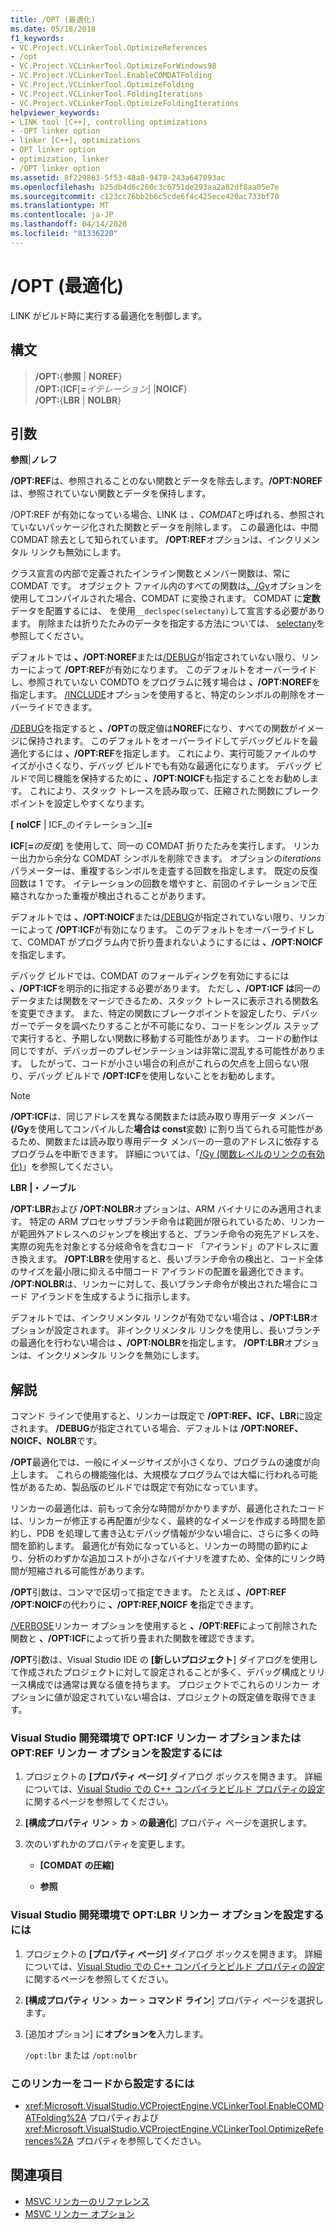 ```yaml
---
title: /OPT (最適化)
ms.date: 05/18/2018
f1_keywords:
- VC.Project.VCLinkerTool.OptimizeReferences
- /opt
- VC.Project.VCLinkerTool.OptimizeForWindows98
- VC.Project.VCLinkerTool.EnableCOMDATFolding
- VC.Project.VCLinkerTool.OptimizeFolding
- VC.Project.VCLinkerTool.FoldingIterations
- VC.Project.VCLinkerTool.OptimizeFoldingIterations
helpviewer_keywords:
- LINK tool [C++], controlling optimizations
- -OPT linker option
- linker [C++], optimizations
- OPT linker option
- optimization, linker
- /OPT linker option
ms.assetid: 8f229863-5f53-48a8-9478-243a647093ac
ms.openlocfilehash: b25db4d6c260c3c6751de293aa2a82df8aa05e7e
ms.sourcegitcommit: c123cc76bb2b6c5cde6f4c425ece420ac733bf70
ms.translationtype: MT
ms.contentlocale: ja-JP
ms.lasthandoff: 04/14/2020
ms.locfileid: "81336220"
---
```

# <a name="opt-optimizations"></a>/OPT (最適化)

LINK がビルド時に実行する最適化を制御します。

## <a name="syntax"></a>構文

> **/OPT:**{**参照** | **NOREF**}<br/>
> **/OPT:**{**ICF**[**=**_イテレーション_] |**NOICF**}<br/>
> **/OPT:**{**LBR** | **NOLBR**}

## <a name="arguments"></a>引数

**参照**&#124;**ノレフ**

**/OPT:REF**は、参照されることのない関数とデータを除去します。**/OPT:NOREF**は、参照されていない関数とデータを保持します。

/OPT:REF が有効になっている場合、LINK は *、COMDAT*と呼ばれる、参照されていないパッケージ化された関数とデータを削除します。 この最適化は、中間 COMDAT 除去として知られています。 **/OPT:REF**オプションは、インクリメンタル リンクも無効にします。

クラス宣言の内部で定義されたインライン関数とメンバー関数は、常に COMDAT です。 オブジェクト ファイル内のすべての関数は[、/Gy](gy-enable-function-level-linking.md)オプションを使用してコンパイルされた場合、COMDAT に変換されます。 COMDAT に**定数**データを配置するには、 を使用`__declspec(selectany)`して宣言する必要があります。 削除または折りたたみのデータを指定する方法については、 [selectany](../../cpp/selectany.md)を参照してください。

デフォルトでは **、/OPT:NOREF**または[/DEBUG](debug-generate-debug-info.md)が指定されていない限り、リンカーによって **/OPT:REF**が有効になります。 このデフォルトをオーバーライドし、参照されていない COMDTO をプログラムに残す場合は **、/OPT:NOREF**を指定します。 [/INCLUDE](include-force-symbol-references.md)オプションを使用すると、特定のシンボルの削除をオーバーライドできます。

[/DEBUG](debug-generate-debug-info.md)を指定すると **、/OPT**の既定値は**NOREF**になり、すべての関数がイメージに保持されます。 このデフォルトをオーバーライドしてデバッグビルドを最適化するには **、/OPT:REF**を指定します。 これにより、実行可能ファイルのサイズが小さくなり、デバッグ ビルドでも有効な最適化になります。 デバッグ ビルドで同じ機能を保持するために **、/OPT:NOICF**も指定することをお勧めします。 これにより、スタック トレースを読み取って、圧縮された関数にブレークポイントを設定しやすくなります。

**[** **noICF** &#124; ICF_のイテレーション_]\[**=**

**ICF**\[**=**_の反復_] を使用して、同一の COMDAT 折りたたみを実行します。 リンカー出力から余分な COMDAT シンボルを削除できます。 オプションの*iterations*パラメーターは、重複するシンボルを走査する回数を指定します。 既定の反復回数は 1 です。 イテレーションの回数を増やすと、前回のイテレーションで圧縮されなかった重複が検出されることがあります。

デフォルトでは **、/OPT:NOICF**または[/DEBUG](debug-generate-debug-info.md)が指定されていない限り、リンカーによって **/OPT:ICF**が有効になります。 このデフォルトをオーバーライドして、COMDAT がプログラム内で折り畳まれないようにするには **、/OPT:NOICF**を指定します。

デバッグ ビルドでは、COMDAT のフォールディングを有効にするには **、/OPT:ICF**を明示的に指定する必要があります。 ただし **、/OPT:ICF は**同一のデータまたは関数をマージできるため、スタック トレースに表示される関数名を変更できます。 また、特定の関数にブレークポイントを設定したり、デバッガーでデータを調べたりすることが不可能になり、コードをシングル ステップで実行すると、予期しない関数に移動する可能性があります。 コードの動作は同じですが、デバッガーのプレゼンテーションは非常に混乱する可能性があります。 したがって、コードが小さい場合の利点がこれらの欠点を上回らない限り、デバッグ ビルドで **/OPT:ICF**を使用しないことをお勧めします。

> [!NOTE]
> **/OPT:ICF**は、同じアドレスを異なる関数または読み取り専用データ メンバー **(/Gy**を使用してコンパイルした**場合は const**変数) に割り当てられる可能性があるため、関数または読み取り専用データ メンバーの一意のアドレスに依存するプログラムを中断できます。 詳細については、「[/Gy (関数レベルのリンクの有効化)](gy-enable-function-level-linking.md)」を参照してください。

**LBR** **&#124;・ノーブル**

**/OPT:LBR**および **/OPT:NOLBR**オプションは、ARM バイナリにのみ適用されます。 特定の ARM プロセッサブランチ命令は範囲が限られているため、リンカーが範囲外アドレスへのジャンプを検出すると、ブランチ命令の宛先アドレスを、実際の宛先を対象とする分岐命令を含むコード 「アイランド」のアドレスに置き換えます。 **/OPT:LBR**を使用すると、長いブランチ命令の検出と、コード全体のサイズを最小限に抑える中間コード アイランドの配置を最適化できます。 **/OPT:NOLBR**は、リンカーに対して、長いブランチ命令が検出された場合にコード アイランドを生成するように指示します。

デフォルトでは、インクリメンタル リンクが有効でない場合は **、/OPT:LBR**オプションが設定されます。 非インクリメンタル リンクを使用し、長いブランチの最適化を行わない場合は **、/OPT:NOLBR**を指定します。 **/OPT:LBR**オプションは、インクリメンタル リンクを無効にします。

## <a name="remarks"></a>解説

コマンド ラインで使用すると、リンカーは既定で **/OPT:REF、ICF、LBR**に設定されます。 **/DEBUG**が指定されている場合、デフォルトは **/OPT:NOREF、NOICF、NOLBR**です。

**/OPT**最適化では、一般にイメージサイズが小さくなり、プログラムの速度が向上します。 これらの機能強化は、大規模なプログラムでは大幅に行われる可能性があるため、製品版のビルドでは既定で有効になっています。

リンカーの最適化は、前もって余分な時間がかかりますが、最適化されたコードは、リンカーが修正する再配置が少なく、最終的なイメージを作成する時間を節約し、PDB を処理して書き込むデバッグ情報が少ない場合に、さらに多くの時間を節約します。 最適化が有効になっていると、リンカーの時間の節約により、分析のわずかな追加コストが小さなバイナリを渡すため、全体的にリンク時間が短縮される可能性があります。

**/OPT**引数は、コンマで区切って指定できます。 たとえば **、/OPT:REF /OPT:NOICF**の代わりに **、/OPT:REF,NOICF を**指定できます。

[/VERBOSE](verbose-print-progress-messages.md)リンカー オプションを使用すると **、/OPT:REF**によって削除された関数と **、/OPT:ICF**によって折り畳まれた関数を確認できます。

**/OPT**引数は、Visual Studio IDE の **[新しいプロジェクト**] ダイアログを使用して作成されたプロジェクトに対して設定されることが多く、デバッグ構成とリリース構成では通常は異なる値を持ちます。 プロジェクトでこれらのリンカー オプションに値が設定されていない場合は、プロジェクトの既定値を取得できます。

### <a name="to-set-the-opticf-or-optref-linker-option-in-the-visual-studio-development-environment"></a>Visual Studio 開発環境で OPT:ICF リンカー オプションまたは OPT:REF リンカー オプションを設定するには

1. プロジェクトの **[プロパティ ページ]** ダイアログ ボックスを開きます。 詳細については、[Visual Studio での C++ コンパイラとビルド プロパティの設定](../working-with-project-properties.md)に関するページを参照してください。

1. **[構成プロパティ リン** > **カ** > **の最適化**] プロパティ ページを選択します。

1. 次のいずれかのプロパティを変更します。

   - **[COMDAT の圧縮]**

   - **参照**

### <a name="to-set-the-optlbr-linker-option-in-the-visual-studio-development-environment"></a>Visual Studio 開発環境で OPT:LBR リンカー オプションを設定するには

1. プロジェクトの **[プロパティ ページ]** ダイアログ ボックスを開きます。 詳細については、[Visual Studio での C++ コンパイラとビルド プロパティの設定](../working-with-project-properties.md)に関するページを参照してください。

1. **[構成プロパティ リン** > **カー** > **コマンド ライン**] プロパティ ページを選択します。

1. [追加オプション] に**オプションを**入力します。

   `/opt:lbr` または `/opt:nolbr`

### <a name="to-set-this-linker-option-programmatically"></a>このリンカーをコードから設定するには

- <xref:Microsoft.VisualStudio.VCProjectEngine.VCLinkerTool.EnableCOMDATFolding%2A> プロパティおよび <xref:Microsoft.VisualStudio.VCProjectEngine.VCLinkerTool.OptimizeReferences%2A> プロパティを参照してください。

## <a name="see-also"></a>関連項目

- [MSVC リンカーのリファレンス](linking.md)
- [MSVC リンカー オプション](linker-options.md)
